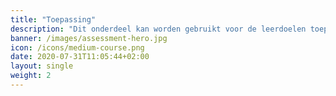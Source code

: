 ```yaml
---
title: "Toepassing"
description: "Dit onderdeel kan worden gebruikt voor de leerdoelen toepassen, analyseren, synthetiseren en evalueren."
banner: /images/assessment-hero.jpg
icon: /icons/medium-course.png
date: 2020-07-31T11:05:44+02:00
layout: single
weight: 2
---
```

